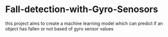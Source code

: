 # Fall-detection-with-Gyro-Senosors
this project aims to create a machine learning model which can predict if an object has fallen or not based of gyro sensor values
